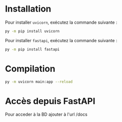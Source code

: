 # Installation

Pour installer `uvicorn`, exécutez la commande suivante :

```bash
py -m pip install uvicorn
```
Pour installer `fastapi`, exécutez la commande suivante :
```bash
py -m pip install fastapi
```
# Compilation
```bash	
py -m uvicorn main:app --reload
```	
# Accès depuis FastAPI
Pour acceder à la BD ajouter à l'url /docs
